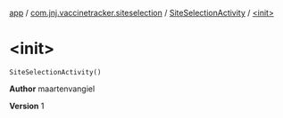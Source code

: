 [app](../../index.md) / [com.jnj.vaccinetracker.siteselection](../index.md) / [SiteSelectionActivity](index.md) / [&lt;init&gt;](./-init-.md)

# &lt;init&gt;

`SiteSelectionActivity()`

**Author**
maartenvangiel

**Version**
1

